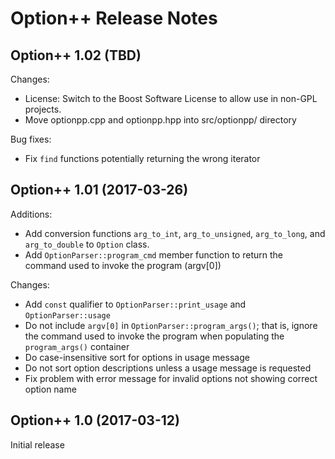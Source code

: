 Option++ Release Notes
======================

Option++ 1.02 (TBD)
-------------------

Changes:

* License: Switch to the Boost Software License to allow use in
  non-GPL projects.
* Move optionpp.cpp and optionpp.hpp into src/optionpp/ directory

Bug fixes:

* Fix `find` functions potentially returning the wrong iterator


Option++ 1.01 (2017-03-26)
--------------------------

Additions:

* Add conversion functions `arg_to_int`, `arg_to_unsigned`, `arg_to_long`,
  and `arg_to_double` to `Option` class.
* Add `OptionParser::program_cmd` member function to return the command used
  to invoke the program (argv[0])

Changes:

* Add `const` qualifier to `OptionParser::print_usage` and
  `OptionParser::usage`
* Do not include `argv[0]` in `OptionParser::program_args()`; that is,
  ignore the command used to invoke the program when populating the
  `program_args()` container
* Do case-insensitive sort for options in usage message
* Do not sort option descriptions unless a usage message is requested
* Fix problem with error message for invalid options not showing correct
  option name


Option++ 1.0 (2017-03-12)
-------------------------

Initial release
